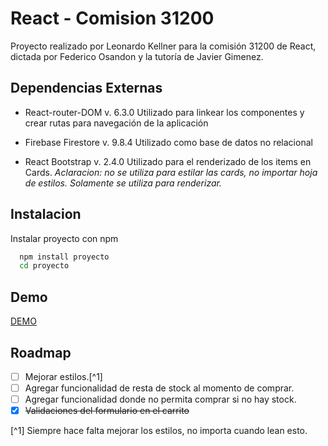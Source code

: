 
# React - Comision 31200

Proyecto realizado por Leonardo Kellner para la comisión 31200 de React, dictada por Federico Osandon y la tutoría de Javier Gimenez.

## Dependencias Externas

- React-router-DOM v. 6.3.0
Utilizado para linkear los componentes y crear rutas para navegación de la aplicación

- Firebase Firestore v. 9.8.4
Utilizado como base de datos no relacional

- React Bootstrap v. 2.4.0
Utilizado para el renderizado de los items en Cards. *Aclaracion: no se utiliza para estilar las cards, no importar hoja de estilos. Solamente se utiliza para renderizar.*


## Instalacion

Instalar proyecto con npm

```bash
  npm install proyecto
  cd proyecto
```
    
## Demo

[DEMO](https://auchocolat.netlify.app/)


## Roadmap

- [ ] Mejorar estilos.[^1]
- [ ] Agregar funcionalidad de resta de stock al momento de comprar.
- [ ] Agregar funcionalidad donde no permita comprar si no hay stock.
- [x] ~~Validaciones del formulario en el carrito~~

[^1] Siempre hace falta mejorar los estilos, no importa cuando lean esto.